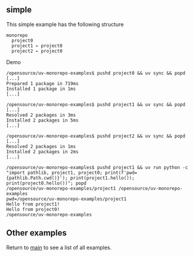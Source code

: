 ## simple
This simple example has the following structure
```
monorepo
  project0
  project1 ← project0
  project2 ← project0
```

Demo
```
/opensource/uv-monorepo-examples$ pushd project0 && uv sync && popd
[...]
Prepared 1 package in 719ms
Installed 1 package in 1ms
[...]

/opensource/uv-monorepo-examples$ pushd project1 && uv sync && popd
[...]
Resolved 2 packages in 3ms
Installed 2 packages in 5ms
[...]

/opensource/uv-monorepo-examples$ pushd project2 && uv sync && popd
[...]
Resolved 2 packages in 1ms
Installed 2 packages in 2ms
[...]

/opensource/uv-monorepo-examples$ pushd project1 && uv run python -c "import pathlib, project1, project0; print(f'pwd={pathlib.Path.cwd()}'); print(project1.hello()); print(project0.hello())"; popd
/opensource/uv-monorepo-examples/project1 /opensource/uv-monorepo-examples
pwd=/opensource/uv-monorepo-examples/project1
Hello from project1!
Hello from project0!
/opensource/uv-monorepo-examples
```

## Other examples
Return to [main](/bnorick/uv-monorepo-examples/tree/main) to see a list of all examples.